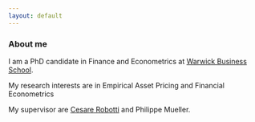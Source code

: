 ```yaml
---
layout: default
---
```


### About me

I am a PhD candidate in Finance and Econometrics at [Warwick Business School](http://wbs.ac.uk/).

My research interests are in Empirical Asset Pricing and Financial Econometrics

My supervisor are [Cesare Robotti](https://cesarerobotti.com) and Philippe Mueller.

